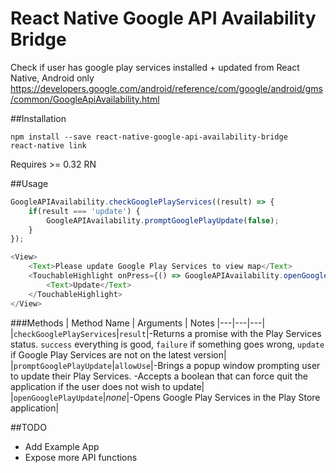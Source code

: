 # React Native Google API Availability Bridge
Check if user has google play services installed + updated from React Native, Android only
<https://developers.google.com/android/reference/com/google/android/gms/common/GoogleApiAvailability.html>

##Installation
```
npm install --save react-native-google-api-availability-bridge
react-native link
```

Requires >= 0.32 RN

##Usage
```js
GoogleAPIAvailability.checkGooglePlayServices((result) => {
	if(result === 'update') {
		GoogleAPIAvailability.promptGooglePlayUpdate(false);
	}
});
```

```js
<View>
	<Text>Please update Google Play Services to view map</Text>
	<TouchableHighlight onPress={() => GoogleAPIAvailability.openGooglePlayUpdate()}>
		<Text>Update</Text>
	</TouchableHighlight>
</View>
```

###Methods
| Method Name | Arguments | Notes
|---|---|---|
|`checkGooglePlayServices`|`result`|-Returns a promise with the Play Services status. `success` everything is good, `failure` if something goes wrong, `update` if Google Play Services are not on the latest version|
|`promptGooglePlayUpdate`|`allowUse`|-Brings a popup window prompting user to update their Play Services. -Accepts a boolean that can force quit the application if the user does not wish to update|
|`openGooglePlayUpdate`|*none*|-Opens Google Play Services in the Play Store application|

##TODO
* Add Example App
* Expose more API functions